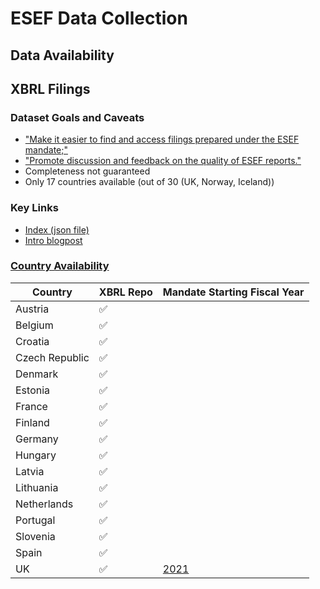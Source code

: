 # ESEF Data Collection

## Data Availability

## XBRL Filings

### Dataset Goals and Caveats
- ["Make it easier to find and access filings prepared under the ESEF mandate;"][xbrl_esef_repo_about]
- ["Promote discussion and feedback on the quality of ESEF reports."][xbrl_esef_repo_about]
- Completeness not guaranteed
- Only 17 countries available (out of 30 (UK, Norway, Iceland))

### Key Links

- [Index (json file)][xbrl_esef_repo_index]
- [Intro blogpost][xbrl_esef_repo_blog]


### [Country Availability](https://filings.xbrl.org/about.html)

| Country | XBRL Repo | Mandate Starting Fiscal Year |
| -- | -- | -- |
| Austria | ✅ | |
| Belgium | ✅ | |
| Croatia | ✅ | |
| Czech Republic | ✅ | |
| Denmark | ✅ | |
| Estonia | ✅ | |
| France | ✅ | |
| Finland | ✅ | |
| Germany | ✅ | |
| Hungary | ✅ | |
| Latvia | ✅ | |
| Lithuania | ✅ | |
| Netherlands | ✅ | |
| Portugal	 | ✅ | |
| Slovenia | ✅ | |
| Spain | ✅ | |
| UK | ✅ | [2021][uk_implementation_legal] |

[xbrl_esef_repo_index]: https://filings.xbrl.org/index.json
[xbrl_esef_repo_blog]: https://www.xbrl.org/news/xbrl-international-launches-filings-xbrl-org-for-esef-filings/
[xbrl_esef_repo_about]: https://filings.xbrl.org/about.html
[uk_implementation_legal]: https://www.gov.uk/government/publications/european-single-electronic-format-esef-regulation-requirements-the-governments-position/the-uk-governments-position-on-the-effect-of-the-esef-regulation-on-the-directors-sign-off-of-accounts-of-uk-incorporated-users